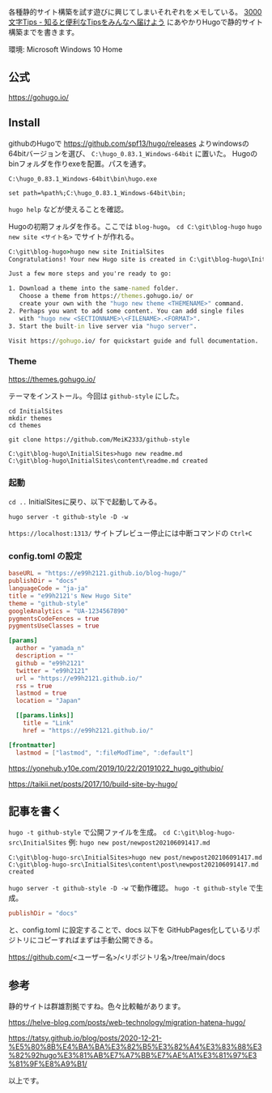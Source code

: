 各種静的サイト構築を試す遊びに興じてしまいそれぞれをメモしている。
[3000文字Tips - 知ると便利なTipsをみんなへ届けよう](https://qiita.com/official-events/d523df99d6479293ffa7) にあやかりHugoで静的サイト構築までを書きます。

環境: Microsoft Windows 10 Home

## 公式

https://gohugo.io/

## Install

githubのHugoで https://github.com/spf13/hugo/releases よりwindowsの64bitバージョンを選び、
`C:\hugo_0.83.1_Windows-64bit` に置いた。
Hugoのbinフォルダを作りexeを配置。パスを通す。

`C:\hugo_0.83.1_Windows-64bit\bin\hugo.exe`

```
set path=%path%;C:\hugo_0.83.1_Windows-64bit\bin;
```

`hugo help` などが使えることを確認。

Hugoの初期フォルダを作る。ここでは `blog-hugo`。
`cd C:\git\blog-hugo`
`hugo new site <サイト名>` でサイトが作れる。


```cmd
C:\git\blog-hugo>hugo new site InitialSites
Congratulations! Your new Hugo site is created in C:\git\blog-hugo\InitialSites.

Just a few more steps and you're ready to go:

1. Download a theme into the same-named folder.
   Choose a theme from https://themes.gohugo.io/ or
   create your own with the "hugo new theme <THEMENAME>" command.
2. Perhaps you want to add some content. You can add single files
   with "hugo new <SECTIONNAME>\<FILENAME>.<FORMAT>".
3. Start the built-in live server via "hugo server".

Visit https://gohugo.io/ for quickstart guide and full documentation.
```

### Theme

https://themes.gohugo.io/

テーマをインストール。今回は `github-style` にした。


```
cd InitialSites
mkdir themes
cd themes

git clone https://github.com/MeiK2333/github-style
```


```
C:\git\blog-hugo\InitialSites>hugo new readme.md
C:\git\blog-hugo\InitialSites\content\readme.md created
```

### 起動

`cd ..` InitialSitesに戻り、以下で起動してみる。


```
hugo server -t github-style -D -w
```

`https://localhost:1313/`
サイトプレビュー停止には中断コマンドの `Ctrl+C`


### config.toml の設定

```config.toml
baseURL = "https://e99h2121.github.io/blog-hugo/"
publishDir = "docs"
languageCode = "ja-ja"
title = "e99h2121's New Hugo Site"
theme = "github-style"
googleAnalytics = "UA-1234567890"
pygmentsCodeFences = true
pygmentsUseClasses = true

[params]
  author = "yamada_n"
  description = ""
  github = "e99h2121"
  twitter = "e99h2121"
  url = "https://e99h2121.github.io/"
  rss = true
  lastmod = true
  location = "Japan"

  [[params.links]]
    title = "Link"
    href = "https://e99h2121.github.io/"

[frontmatter]
  lastmod = ["lastmod", ":fileModTime", ":default"]

```


https://yonehub.y10e.com/2019/10/22/20191022_hugo_githubio/

https://taikii.net/posts/2017/10/build-site-by-hugo/


## 記事を書く

`hugo -t github-style` で公開ファイルを生成。
`cd C:\git\blog-hugo-src\InitialSites`
例: `hugo new post/newpost202106091417.md`

```
C:\git\blog-hugo-src\InitialSites>hugo new post/newpost202106091417.md
C:\git\blog-hugo-src\InitialSites\content\post\newpost202106091417.md created
```

`hugo server -t github-style -D -w` で動作確認。
`hugo -t github-style` で生成。

```config.toml
publishDir = "docs"
```
と、config.toml に設定することで、docs 以下を GitHubPages化しているリポジトリにコピーすればまずは手動公開できる。

https://github.com/<ユーザー名>/<リポジトリ名>/tree/main/docs


## 参考

静的サイトは群雄割拠ですね。色々比較軸があります。

https://helve-blog.com/posts/web-technology/migration-hatena-hugo/

https://tatsy.github.io/blog/posts/2020-12-21-%E5%80%8B%E4%BA%BA%E3%82%B5%E3%82%A4%E3%83%88%E3%82%92hugo%E3%81%AB%E7%A7%BB%E7%AE%A1%E3%81%97%E3%81%9F%E8%A9%B1/


以上です。
